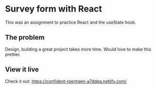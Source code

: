 # Survey form with React
This was an assignment to practice React and the useState hook.

## The problem
Design, building a great project takes more time. Would love to make this prettier.

## View it live
Check it out: https://confident-roentgen-a7ddea.netlify.com/
